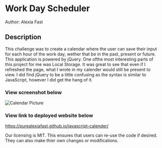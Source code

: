 # Work Day Scheduler

Author: Alexia Fast

## Description

This challenge was to create a calendar where the user can save their input for each hour of the work day, wether that be in the past, present or future. This application is powered by jQuery. One ofthe most interesting parts of this project for me was Local Storage. It was great to see that even if I refreshed the page, what I wrote in my calender would still be present to view. I did find jQuery to be a little confusing as the syntax is similar to JavaScript, however I did get the hang of it.

### View screenshot below

<img src="./Assets/calendar-pic.jpg" alt="Calendar Picture">

### View link to deployed website below

https://purealexiafast.github.io/javascript-calender/

Our licensing is MIT. This ensures that users can re-use the code if desired. They can also make thier own changes or modifications.